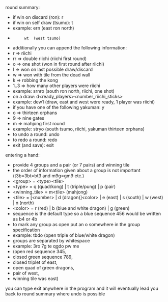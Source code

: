 round summary:
- if win on discard (ron): <winner>r<discarder>
- if win on self draw (tsumo): <winner>t
- example: ern (east ron north)
-          wt  (west tsumo)
- additionally you can append the following information:
- r => riichi
- rr => double riichi (riichi first round)
- o => one shot (won in first round after riichi)
- l => won on last possible draw/discard
- w => won with tile from the dead wall
- k => robbing the kong
- 1..3 => how many other players were riichi
- example: srnro (south ron north, riichi, one shot)
- on a draw: d<ready_players><number_riichi_sticks>
- example: dew1 (draw, east and west were ready, 1 player was riichi)
- if you have one of the following yakuman: y<yakuman>
- o => thirteen orphans
- 9 => nine gates
- m => mahjong first round
- example: stryo (south tsumo, riichi, yakuman thirteen orphans)
- to undo a round: undo
- to redo a round: redo
- exit (and save): exit

entering a hand:
- provide 4 groups and a pair (or 7 pairs) and winning tile
- the order of information given about a group is not important (t3b=3bt=bt3 and m9g=gm9 etc.)
- \<group\> = \<type\>\<tile\>
- \<type\> = q (quad/kong) | t (triple/pung) | p (pair)
- \<winning_tile\> = m\<tile\> (mahjong)
- \<tile\> = \[\<number\> | d (dragon)\]\<color\> | e (east) | s (south) | w (west) | n (north)
- \<color\> = r (red) | b (blue and white dragon) | g (green)
- sequence is the default type so a blue sequence 456 would be written as b4 or 4b
- to mark any group as open put an o somewhere in the group specification
- example: tbdo (open triple of blue/white dragon)
- groups are separated by whitespace
- example: 3ro 7g te qgdo pw me 
- (open red sequence 345,
-  closed green sequence 789,
-  closed triplet of east,
-  open quad of green dragons,
-  pair of west,
-  winning tile was east)

you can type exit anywhere in the program and it will eventually lead you back to round summary where undo is possible
